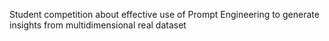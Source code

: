 Student competition about effective use of Prompt Engineering to generate insights from multidimensional real dataset
